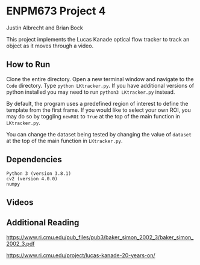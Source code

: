 # ENPM673 Project 4

Justin Albrecht and Brian Bock

This project implements the Lucas Kanade optical flow tracker to track an object as it moves through a video.

## How to Run

Clone the entire directory. Open a new terminal window and navigate to the `Code` directory. Type `python LKtracker.py`. If you have additional versions of python installed you may need to run `python3 LKtracker.py` instead.

By default, the program uses a predefined region of interest to define the template from the first frame. If you would like to select your own ROI, you may do so by toggling `newROI` to `True` at the top of the main function in `LKtracker.py`.

You can change the dataset being tested by changing the value of `dataset` at the top of the main function in `LKtracker.py`.

## Dependencies
	Python 3 (version 3.8.1)
	cv2 (version 4.0.0)
	numpy



## Videos




## Additional Reading

https://www.ri.cmu.edu/pub_files/pub3/baker_simon_2002_3/baker_simon_2002_3.pdf

https://www.ri.cmu.edu/project/lucas-kanade-20-years-on/